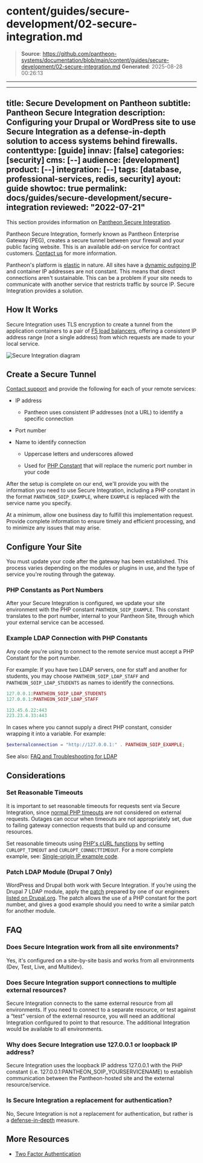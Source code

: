 # content/guides/secure-development/02-secure-integration.md

> **Source**: https://github.com/pantheon-systems/documentation/blob/main/content/guides/secure-development/02-secure-integration.md
> **Generated**: 2025-08-28 00:26:13

---

---
title: Secure Development on Pantheon
subtitle: Pantheon Secure Integration
description: Configuring your Drupal or WordPress site to use Secure Integration as a defense-in-depth solution to access systems behind firewalls.
contenttype: [guide]
innav: [false]
categories: [security]
cms: [--]
audience: [development]
product: [--]
integration: [--]
tags: [database, professional-services, redis, security]
ayout: guide
showtoc: true
permalink: docs/guides/secure-development/secure-integration
reviewed: "2022-07-21"
---

This section provides information on [Pantheon Secure Integration](https://pantheon.io/features/secure-integration).

Pantheon Secure Integration, formerly known as Pantheon Enterprise Gateway (PEG), creates a secure tunnel between your firewall and your public facing website. This is an available add-on service for contract customers. [Contact us](https://pantheon.io/contact-us?) for more information.

Pantheon's platform is [elastic](https://en.wikipedia.org/wiki/Elasticity_(cloud_computing)) in nature. All sites have a [dynamic outgoing IP](/outgoing-ips) and container IP addresses are not constant. This means that direct connections aren't sustainable. This can be a problem if your site needs to communicate with another service that restricts traffic by source IP. Secure Integration provides a solution.

## How It Works

Secure Integration uses TLS encryption to create a tunnel from the application containers to a pair of [F5 load balancers](https://f5.com/glossary/load-balancer), offering a consistent IP address range (*not* a single address) from which requests are made to your local service.

![Secure Integration diagram](../../../images/si-diagram.png)

## Create a Secure Tunnel

[Contact support](/guides/support/contact-support/) and provide the following for each of your remote services:

- IP address

  - Pantheon uses consistent IP addresses (not a URL) to identify a specific connection

- Port number

- Name to identify connection

  - Uppercase letters and underscores allowed

  - Used for [PHP Constant](https://secure.php.net/manual/en/language.constants.php) that will replace the numeric port number in your code

After the setup is complete on our end, we'll provide you with the information you need to use Secure Integration, including a PHP constant in the format `PANTHEON_SOIP_EXAMPLE`, where `EXAMPLE` is replaced with the service name you specify.

<Alert title="Note" type="info" >

At a minimum, allow one business day to fulfill this implementation request. Provide complete information to ensure timely and efficient processing, and to minimize any issues that may arise.

</Alert>

## Configure Your Site

You must update your code after the gateway has been established. This process varies depending on the modules or plugins in use, and the type of service you're routing through the gateway.

### PHP Constants as Port Numbers

After your Secure Integration is configured, we update your site environment with the PHP constant `PANTHEON_SOIP_EXAMPLE`. This constant translates to the port number, internal to your Pantheon Site, through which your external service can be accessed.

### Example LDAP Connection with PHP Constants

Any code you're using to connect to the remote service must accept a PHP Constant for the port number.

For example: If you have two LDAP servers, one for staff and another for students, you may choose `PANTHEON_SOIP_LDAP_STAFF` and `PANTHEON_SOIP_LDAP_STUDENTS` as names to identify the connections.

<TabList>

<Tab title="Secure Integration" id="si-example" active={true}>

```php
127.0.0.1:PANTHEON_SOIP_LDAP_STUDENTS
127.0.0.1:PANTHEON_SOIP_LDAP_STAFF
```

</Tab>

<Tab title="Direct Connection (no Secure Integration)" id="nosi-example">

```php
123.45.6.22:443
223.23.4.33:443
```

</Tab>

</TabList>

In cases where you cannot supply a direct PHP constant, consider wrapping it into a variable. For example:

```php
$externalconnection = "http://127.0.0.1:" . PANTHEON_SOIP_EXAMPLE;
```

See also: [FAQ and Troubleshooting for LDAP](/ldap-and-ldaps/#frequently-asked-questions)

## Considerations

### Set Reasonable Timeouts

<Alert title="Note" type="info" >

It is important to set reasonable timeouts for requests sent via Secure Integration, since [normal PHP timeouts](https://secure.php.net/manual/en/function.set-time-limit.php) are not considered on external requests. Outages can occur when timeouts are not appropriately set, due to failing gateway connection requests that build up and consume resources.

</Alert>

Set reasonable timeouts using [PHP's cURL functions](https://secure.php.net/manual/en/function.curl-setopt.php) by setting `CURLOPT_TIMEOUT` and `CURLOPT_CONNECTTIMEOUT`. For a more complete example, see: [Single-origin IP example code](https://github.com/pantheon-systems/soip-example).

### Patch LDAP Module (Drupal 7 Only)

WordPress and Drupal both work with Secure Integration. If you’re using the Drupal 7 LDAP module, apply the [patch](https://www.drupal.org/files/issues/ldap_php-constant-port_1.patch) prepared by one of our engineers [listed on Drupal.org](https://www.drupal.org/node/2283273). The patch allows the use of a PHP constant for the port number, and gives a good example should you need to write a similar patch for another module.

## FAQ

### Does Secure Integration work from all site environments?

Yes, it's configured on a site-by-site basis and works from all environments (Dev, Test, Live, and Multidev).

### Does Secure Integration support connections to multiple external resources?

Secure Integration connects to the same external resource from all environments. If you need to connect to a separate resource, or test against a “test” version of the external resource, you will need an additional Integration configured to point to that resource. The additional Integration would be available to all environments.

### Why does Secure Integration use 127.0.0.1 or loopback IP address?

Secure Integration uses the loopback IP address 127.0.0.1 with the PHP constant (i.e. 127.0.0.1:PANTHEON_SOIP_YOURSERVICENAME) to establish communication between the Pantheon-hosted site and the external resource/service.

### Is Secure Integration a replacement for authentication?

No, Secure Integration is not a replacement for authentication, but rather is a [defense-in-depth](https://en.wikipedia.org/wiki/Defense_in_depth_%28computing%29) measure.

## More Resources

- [Two Factor Authentication](/guides/secure-development/two-factor-authentication)
